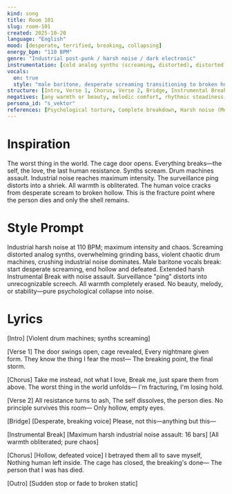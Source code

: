 ```yaml
---
kind: song
title: Room 101
slug: room-101
created: 2025-10-20
language: "English"
mood: [desperate, terrified, breaking, collapsing]
energy_bpm: "110 BPM"
genre: "Industrial post-punk / harsh noise / dark electronic"
instrumentation: [cold analog synths (screaming, distorted), distorted bass (overwhelming, grinding), mechanical drum machines (violent, chaotic), harsh industrial noise (maximum intensity), no warm elements, static and white noise (crushing)]
vocals:
  on: true
  style: "male baritone, desperate screaming transitioning to broken hollow"
structure: [Intro, Verse 1, Chorus, Verse 2, Bridge, Instrumental Break, Chorus, Outro]
negatives: [any warmth or beauty, melodic comfort, rhythmic steadiness, restrained delivery]
persona_id: "s_vektor"
references: [Psychological torture, Complete breakdown, Harsh noise (Merzbow, Whitehouse), Industrial at maximum intensity]
---
```


# Inspiration

The worst thing in the world. The cage door opens. Everything breaks—the self, the love, the last human resistance. Synths scream. Drum machines assault. Industrial noise reaches maximum intensity. The surveillance ping distorts into a shriek. All warmth is obliterated. The human voice cracks from desperate scream to broken hollow. This is the fracture point where the person dies and only the shell remains.

# Style Prompt

Industrial harsh noise at 110 BPM; maximum intensity and chaos. Screaming distorted analog synths, overwhelming grinding bass, violent chaotic drum machines, crushing industrial noise dominates. Male baritone vocals break: start desperate screaming, end hollow and defeated. Extended harsh Instrumental Break with noise assault. Surveillance "ping" distorts into unrecognizable screech. All warmth completely erased. No beauty, melody, or stability—pure psychological collapse into noise.

# Lyrics

[Intro]
[Violent drum machines; synths screaming]

[Verse 1]
The door swings open, cage revealed,
Every nightmare given form.
They know the thing I fear the most—
The breaking point, the final storm.

[Chorus]
Take me instead, not what I love,
Break me, just spare them from above.
The worst thing in the world unfolds—
I'm fracturing, I'm losing hold.

[Verse 2]
All resistance turns to ash,
The self dissolves, the person dies.
No principle survives this room—
Only hollow, empty eyes.

[Bridge]
[Desperate, breaking voice]
Please, not this—anything but this—

[Instrumental Break]
[Maximum harsh industrial noise assault: 16 bars]
[All warmth obliterated; pure chaos]

[Chorus]
[Hollow, defeated voice]
I betrayed them all to save myself,
Nothing human left inside.
The cage has closed, the breaking's done—
The person that I was has died.

[Outro]
[Sudden stop or fade to broken static]
